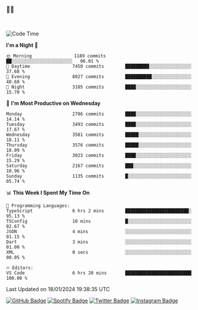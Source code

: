 ### 🤙🍺

<!-- <a href="https://github-readme-stats.vercel.app/api?username=hzak2xx&count_private=true&show_icons=true&theme=dracula">
  <img align="center" src="https://github-readme-stats.vercel.app/api?username=hzak2xx&count_private=true&show_icons=true&theme=dracula" />
</a>
</br> -->
</br>

<!--START_SECTION:waka-->
![Code Time](http://img.shields.io/badge/Code%20Time-2%2C986%20hrs%2046%20mins-blue)

**I'm a Night 🦉** 

```text
🌞 Morning                1189 commits        ██░░░░░░░░░░░░░░░░░░░░░░░   06.01 % 
🌆 Daytime                7450 commits        █████████░░░░░░░░░░░░░░░░   37.68 % 
🌃 Evening                8027 commits        ██████████░░░░░░░░░░░░░░░   40.60 % 
🌙 Night                  3105 commits        ████░░░░░░░░░░░░░░░░░░░░░   15.70 % 
```
📅 **I'm Most Productive on Wednesday** 

```text
Monday                   2796 commits        ████░░░░░░░░░░░░░░░░░░░░░   14.14 % 
Tuesday                  3493 commits        ████░░░░░░░░░░░░░░░░░░░░░   17.67 % 
Wednesday                3581 commits        █████░░░░░░░░░░░░░░░░░░░░   18.11 % 
Thursday                 3576 commits        █████░░░░░░░░░░░░░░░░░░░░   18.09 % 
Friday                   3023 commits        ████░░░░░░░░░░░░░░░░░░░░░   15.29 % 
Saturday                 2167 commits        ███░░░░░░░░░░░░░░░░░░░░░░   10.96 % 
Sunday                   1135 commits        █░░░░░░░░░░░░░░░░░░░░░░░░   05.74 % 
```


📊 **This Week I Spent My Time On** 

```text
💬 Programming Languages: 
TypeScript               6 hrs 2 mins        ████████████████████████░   95.13 % 
TSConfig                 10 mins             █░░░░░░░░░░░░░░░░░░░░░░░░   02.67 % 
JSON                     4 mins              ░░░░░░░░░░░░░░░░░░░░░░░░░   01.15 % 
Dart                     3 mins              ░░░░░░░░░░░░░░░░░░░░░░░░░   01.00 % 
XML                      0 secs              ░░░░░░░░░░░░░░░░░░░░░░░░░   00.05 % 

🔥 Editors: 
VS Code                  6 hrs 20 mins       █████████████████████████   100.00 % 
```


 Last Updated on 18/01/2024 19:38:35 UTC
<!--END_SECTION:waka-->

[![GitHub Badge](https://img.shields.io/badge/GitHub-100000?style=for-the-badge&logo=github&logoColor=white)](https://github.com/hzak2xx)
[![Spotify Badge](https://img.shields.io/badge/Spotify-1ED760?&style=for-the-badge&logo=spotify&logoColor=white)](https://open.spotify.com/user/uf90s6sbbh75a1mt44clkhkvf)
[![Twitter Badge](https://img.shields.io/badge/Twitter-1DA1F2?style=for-the-badge&logo=twitter&logoColor=white)](https://twitter.com/hzak2xx)
[![Instagram Badge](https://img.shields.io/badge/Instagram-E4405F?style=for-the-badge&logo=instagram&logoColor=white)](https://www.instagram.com/hzak2xx/)
